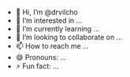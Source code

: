 - 👋 Hi, I’m @drvilcho
- 👀 I’m interested in ...
- 🌱 I’m currently learning ...
- 💞️ I’m looking to collaborate on ...
- 📫 How to reach me ...
- 😄 Pronouns: ...
- ⚡ Fun fact: ...

<!---
drvilcho/drvilcho is a ✨ special ✨ repository because its `README.md` (this file) appears on your GitHub profile.
You can click the Preview link to take a look at your changes.
--->
